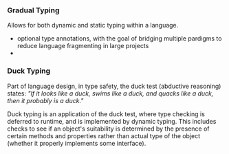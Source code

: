### Gradual Typing
Allows for both dynamic and static typing within a language.
- optional type annotations, with the goal of bridging multiple pardigms to reduce language fragmenting in large projects
- 

### Duck Typing
Part of language design, in type safety, the duck test (abductive reasoning) states: *"If it looks like a duck, swims like a duck, and quacks like a duck, then it probably is a duck."* 

Duck typing is an application of the duck test, where type checking is deferred to runtime, and is implemented by dynamic typing. This includes checks to see if an object's suitability is determined by the presence of certain methods and properties rather than actual type of the object (whether it properly implements some interface).

